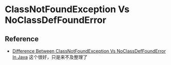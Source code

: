 # ClassNotFoundException Vs NoClassDefFoundError

## Reference

- [Difference Between ClassNotFoundException Vs NoClassDefFoundError In Java](https://javainterviewpoint.com/classnotfoundexception-vs-noclassdeffounderror-java/) 这个很好，只是来不及整理了
